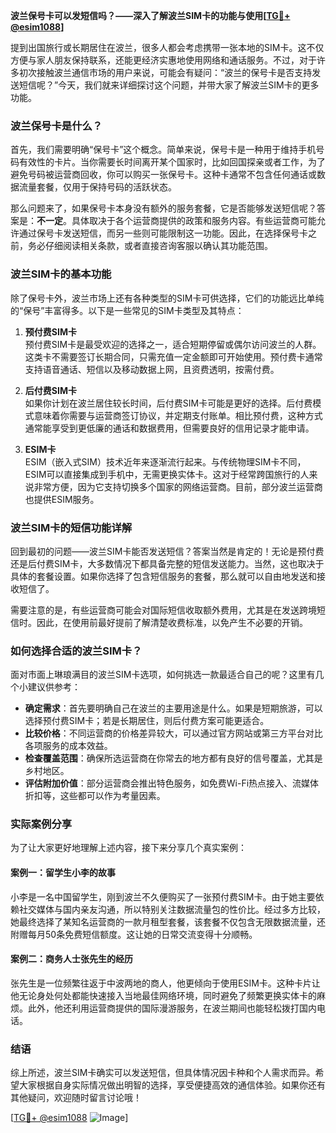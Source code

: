 **波兰保号卡可以发短信吗？——深入了解波兰SIM卡的功能与使用[[TG💪+ @esim1088](https://t.me/s/esim1088)]**

提到出国旅行或长期居住在波兰，很多人都会考虑携带一张本地的SIM卡。这不仅方便与家人朋友保持联系，还能更经济实惠地使用网络和通话服务。不过，对于许多初次接触波兰通信市场的用户来说，可能会有疑问：“波兰的保号卡是否支持发送短信呢？”今天，我们就来详细探讨这个问题，并带大家了解波兰SIM卡的更多功能。

### 波兰保号卡是什么？

首先，我们需要明确“保号卡”这个概念。简单来说，保号卡是一种用于维持手机号码有效性的卡片。当你需要长时间离开某个国家时，比如回国探亲或者工作，为了避免号码被运营商回收，你可以购买一张保号卡。这种卡通常不包含任何通话或数据流量套餐，仅用于保持号码的活跃状态。

那么问题来了，如果保号卡本身没有额外的服务套餐，它是否能够发送短信呢？答案是：**不一定**。具体取决于各个运营商提供的政策和服务内容。有些运营商可能允许通过保号卡发送短信，而另一些则可能限制这一功能。因此，在选择保号卡之前，务必仔细阅读相关条款，或者直接咨询客服以确认其功能范围。

### 波兰SIM卡的基本功能

除了保号卡外，波兰市场上还有各种类型的SIM卡可供选择，它们的功能远比单纯的“保号”丰富得多。以下是一些常见的SIM卡类型及其特点：

1. **预付费SIM卡**  
   预付费SIM卡是最受欢迎的选择之一，适合短期停留或偶尔访问波兰的人群。这类卡不需要签订长期合同，只需充值一定金额即可开始使用。预付费卡通常支持语音通话、短信以及移动数据上网，且资费透明，按需付费。

2. **后付费SIM卡**  
   如果你计划在波兰居住较长时间，后付费SIM卡可能是更好的选择。后付费模式意味着你需要与运营商签订协议，并定期支付账单。相比预付费，这种方式通常能享受到更低廉的通话和数据费用，但需要良好的信用记录才能申请。

3. **ESIM卡**  
   ESIM（嵌入式SIM）技术近年来逐渐流行起来。与传统物理SIM卡不同，ESIM可以直接集成到手机中，无需更换实体卡。这对于经常跨国旅行的人来说非常方便，因为它支持切换多个国家的网络运营商。目前，部分波兰运营商也提供ESIM服务。

### 波兰SIM卡的短信功能详解

回到最初的问题——波兰SIM卡能否发送短信？答案当然是肯定的！无论是预付费还是后付费SIM卡，大多数情况下都具备完整的短信发送能力。当然，这也取决于具体的套餐设置。如果你选择了包含短信服务的套餐，那么就可以自由地发送和接收短信了。

需要注意的是，有些运营商可能会对国际短信收取额外费用，尤其是在发送跨境短信时。因此，在使用前最好提前了解清楚收费标准，以免产生不必要的开销。

### 如何选择合适的波兰SIM卡？

面对市面上琳琅满目的波兰SIM卡选项，如何挑选一款最适合自己的呢？这里有几个小建议供参考：

- **确定需求**：首先要明确自己在波兰的主要用途是什么。如果是短期旅游，可以选择预付费SIM卡；若是长期居住，则后付费方案可能更适合。
- **比较价格**：不同运营商的价格差异较大，可以通过官方网站或第三方平台对比各项服务的成本效益。
- **检查覆盖范围**：确保所选运营商在你常去的地方都有良好的信号覆盖，尤其是乡村地区。
- **评估附加价值**：部分运营商会推出特色服务，如免费Wi-Fi热点接入、流媒体折扣等，这些都可以作为考量因素。

### 实际案例分享

为了让大家更好地理解上述内容，接下来分享几个真实案例：

#### 案例一：留学生小李的故事  
小李是一名中国留学生，刚到波兰不久便购买了一张预付费SIM卡。由于她主要依赖社交媒体与国内亲友沟通，所以特别关注数据流量包的性价比。经过多方比较，她最终选择了某知名运营商的一款月租型套餐，该套餐不仅包含无限数据流量，还附赠每月50条免费短信额度。这让她的日常交流变得十分顺畅。

#### 案例二：商务人士张先生的经历  
张先生是一位频繁往返于中波两地的商人，他更倾向于使用ESIM卡。这种卡片让他无论身处何处都能快速接入当地最佳网络环境，同时避免了频繁更换实体卡的麻烦。此外，他还利用运营商提供的国际漫游服务，在波兰期间也能轻松拨打国内电话。

### 结语  

综上所述，波兰SIM卡确实可以发送短信，但具体情况因卡种和个人需求而异。希望大家根据自身实际情况做出明智的选择，享受便捷高效的通信体验。如果你还有其他疑问，欢迎随时留言讨论哦！

[[TG💪+ @esim1088](https://t.me/s/esim1088) ![Image](https://i.postimg.cc/4NQfJmqS/Snipaste-2025-05-13-00-14-12.png)]